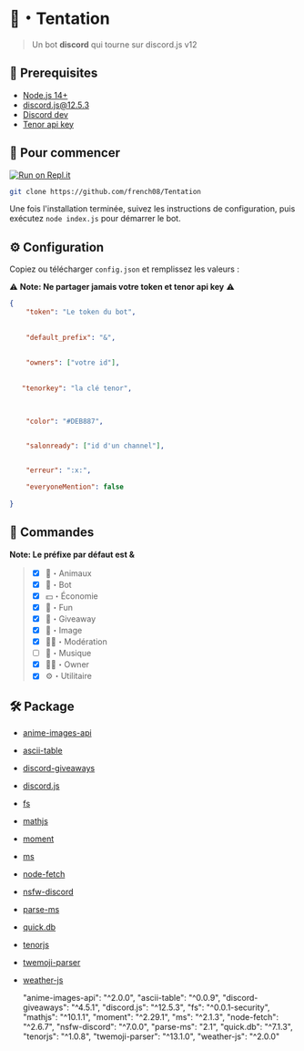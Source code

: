 # 🥀・Tentation

> Un bot **discord** qui tourne sur discord.js v12

## 🚧 Prerequisites 

- [Node.js 14+](https://nodejs.org/en/download/)
- [discord.js@12.5.3](https://www.npmjs.com/package/discord.js/v/12.5.3)
- [Discord dev](https://discord.com/developers/applications)
- [Tenor api key](https://tenor.com/developer/keyregistration)

## 🚀 Pour commencer

[![Run on Repl.it](https://repl.it/badge/github/french08/Tentation)](https://repl.it/github/french08/Tentation)

```sh
git clone https://github.com/french08/Tentation
```

Une fois l'installation terminée, suivez les instructions de configuration, puis exécutez `node index.js` pour démarrer le bot.

## ⚙️ Configuration

Copiez ou télécharger `config.json` et remplissez les valeurs :

⚠️ **Note: Ne partager jamais votre token et tenor api key** ⚠️

```json
{
    "token": "Le token du bot",
    
    
    "default_prefix": "&",
    
    
    "owners": ["votre id"],
    
    
   "tenorkey": "la clé tenor",

    

    "color": "#DEB887",


    "salonready": ["id d'un channel"],
    

    "erreur": ":x:",

    "everyoneMention": false
   
}
```
## 📝 Commandes

**Note: Le préfixe par défaut est &**

> - [x] 🐢・Animaux
> - [x] 🤖・Bot
> - [x] 💵・Économie
> - [x] 🎉・Fun
> - [x] 🎁・Giveaway
> - [x] 📸・Image
> - [x] 🧑‍⚖️・Modération
> - [ ] 🎵・Musique
> - [x] 🧑‍💻・Owner
> - [x] ⚙️・Utilitaire


## 🛠️ Package

- [anime-images-api]()
- [ascii-table]()
- [discord-giveaways]()
- [discord.js]()
- [fs]()
- [mathjs]()
- [moment]()
- [ms]()
- [node-fetch]()
- [nsfw-discord]()
- [parse-ms]()
- [quick.db]()
- [tenorjs]()
- [twemoji-parser]()
- [weather-js]()


    "anime-images-api": "^2.0.0",
    "ascii-table": "^0.0.9",
    "discord-giveaways": "^4.5.1",
    "discord.js": "^12.5.3",
    "fs": "^0.0.1-security",
    "mathjs": "^10.1.1",
    "moment": "^2.29.1",
    "ms": "^2.1.3",
    "node-fetch": "^2.6.7",
    "nsfw-discord": "^7.0.0",
    "parse-ms": "2.1",
    "quick.db": "^7.1.3",
    "tenorjs": "^1.0.8",
    "twemoji-parser": "^13.1.0",
    "weather-js": "^2.0.0"
